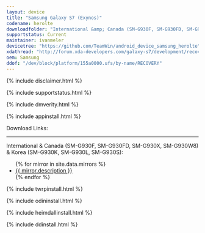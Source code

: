 ```yaml
---
layout: device
title: "Samsung Galaxy S7 (Exynos)"
codename: herolte
downloadfolder: "International &amp; Canada (SM-G930F, SM-G930FD, SM-G930X, SM-G930W8)|herolte|Korea (SM-G930K, SM-G930L, SM-G930S)|heroltekor"
supportstatus: Current
maintainer: ivanmeler
devicetree: "https://github.com/TeamWin/android_device_samsung_herolte"
xdathread: "http://forum.xda-developers.com/galaxy-s7/development/recovery-official-twrp-herolte-t3333770"
oem: Samsung
ddof: "/dev/block/platform/155a0000.ufs/by-name/RECOVERY"
---
```


{% include disclaimer.html %}

{% include supportstatus.html %}

{% include dmverity.html %}

{% include appinstall.html %}

<div class='page-heading'>Download Links:</div>
<hr />
<p class="text">International &amp; Canada (SM-G930F, SM-G930FD, SM-G930X, SM-G930W8) &amp; Korea (SM-G930K, SM-G930L, SM-G930S):</p>
<ul>
{% for mirror in site.data.mirrors %}
  <li>
    <a href="{{ mirror.baseurl }}herolte">
      {{ mirror.description }}
    </a>
  </li>
{% endfor %}
</ul>

{% include twrpinstall.html %}

{% include odininstall.html %}

{% include heimdallinstall.html %}

{% include ddinstall.html %}
